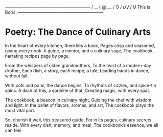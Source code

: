 
────────────────────────────
      / \__
     (    @\___
      /         O
    /   (_____/
  /_____ /   U
This is Boris.
────────────────────────────

# Poetry: The Dance of Culinary Arts

In the heart of every kitchen, there lies a book,
Pages crisp and seasoned, giving every nook.
A guide, a mentor, and a culinary sage,
The cookbook, narrating recipes page by page.

From the whispers of olden grandmothers,
To the twist of a modern-day druther,
Each dish, a story, each recipe, a tale,
Leading hands in dance, without fail.

With pots and pans, the dance begins,
To rhythms of sizzles, and spice-tin spins.
A dash of this, a sprinkle of that,
Creating magic, with every spat.

The cookbook, a beacon in culinary night,
Guiding the chef with wisdom and light.
In the ballet of flavors, aromas, and art,
The cookbook plays the most vital part.

So, cherish it well, this treasured guide,
For in its pages, culinary secrets reside.
With every dish, memory, and meal,
The cookbook’s essence, we all can feel.
